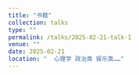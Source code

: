 ```yaml
---
title: "书籍"
collection: talks
type: ""
permalink: /talks/2025-02-21-talk-1
venue: ""
date: 2025-02-21
location: "  心理学 政治类 娱乐类……"
---
```


